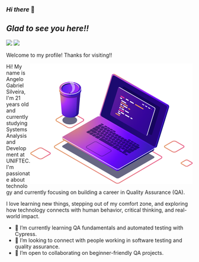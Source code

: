 ### _Hi there_  👋

## _Glad to see you here!!_  
  <a href = "mailto:angelogcsilveira@gmail.com"><img src="https://img.shields.io/badge/-Gmail-%23333?style=for-the-badge&logo=gmail&logoColor=white" target="_blank"></a>
  <a href="https://www.linkedin.com/in/angelo-gabriel-costa-silveira-569a93251" target="_blank"><img src="https://img.shields.io/badge/-LinkedIn-%230077B5?style=for-the-badge&logo=linkedin&logoColor=white" target="_blank"></a> 

Welcome to my profile! Thanks for visiting!! 

<img align="right" src="https://github.com/LuanaVieira95/LuanaVieira95/raw/main/computer-illustration.png" widht="350"/>

Hi! My name is Angelo Gabriel Silveira, I'm 21 years old and currently studying Systems Analysis and Development at UNIFTEC. I'm passionate about technology and currently focusing on building a career in Quality Assurance (QA).

I love learning new things, stepping out of my comfort zone, and exploring how technology connects with human behavior, critical thinking, and real-world impact.


- 🌱 I’m currently learning QA fundamentals and automated testing with Cypress.
- 👀 I’m looking to connect with people working in software testing and quality assurance.
- 🤝 I’m open to collaborating on beginner-friendly QA projects.
 


